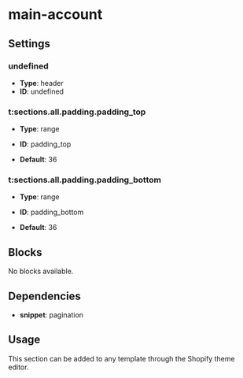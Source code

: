 # main-account



## Settings


### undefined
- **Type**: header
- **ID**: undefined



### t:sections.all.padding.padding_top
- **Type**: range
- **ID**: padding_top

- **Default**: 36

### t:sections.all.padding.padding_bottom
- **Type**: range
- **ID**: padding_bottom

- **Default**: 36


## Blocks

No blocks available.

## Dependencies


- **snippet**: pagination


## Usage

This section can be added to any template through the Shopify theme editor.


